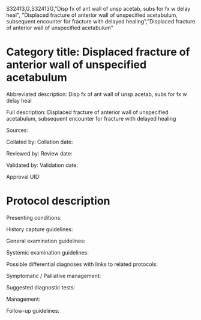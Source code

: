 S32413,G,S32413G,"Disp fx of ant wall of unsp acetab, subs for fx w delay heal", "Displaced fracture of anterior wall of unspecified acetabulum, subsequent encounter for fracture with delayed healing","Displaced fracture of anterior wall of unspecified acetabulum"
# Category title: Displaced fracture of anterior wall of unspecified acetabulum

Abbreviated description: Disp fx of ant wall of unsp acetab, subs for fx w delay heal

Full description: Displaced fracture of anterior wall of unspecified acetabulum, subsequent encounter for fracture with delayed healing

Sources:

Collated by:
Collation date:

Reviewed by:
Review date:

Validated by:
Validation date:

Approval UID:

# Protocol description

Presenting conditions:

History capture guidelines:

General examination guidelines:

Systemic examination guidelines:

Possible differential diagnoses with links to related protocols:

Symptomatic / Palliative management:

Suggested diagnostic tests:

Management:

Follow-up guidelines:
